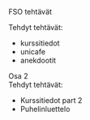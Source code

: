 FSO tehtävät  

Tehdyt tehtävät:  
- kurssitiedot
- unicafe
- anekdootit

Osa 2  
Tehdyt tehtävät:  
- Kurssitiedot part 2  
- Puhelinluettelo  